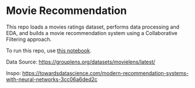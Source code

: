 # Movie Recommendation

This repo loads a movies ratings dataset, performs data processing and EDA, and builds a movie recommendation system using a Collaborative Filtering approach.

To run this repo, use [this notebook](https://github.com/cssteinmeier/movie_recommendations/blob/a9cca7ab87db4eb6a9d4b9cef7124b84952a2d84/Movie%20Recommendation%20System%20Tutorial.ipynb 'this notebook').

Data Source: https://grouplens.org/datasets/movielens/latest/ 

Inspo: https://towardsdatascience.com/modern-recommendation-systems-with-neural-networks-3cc06a6ded2c
 
